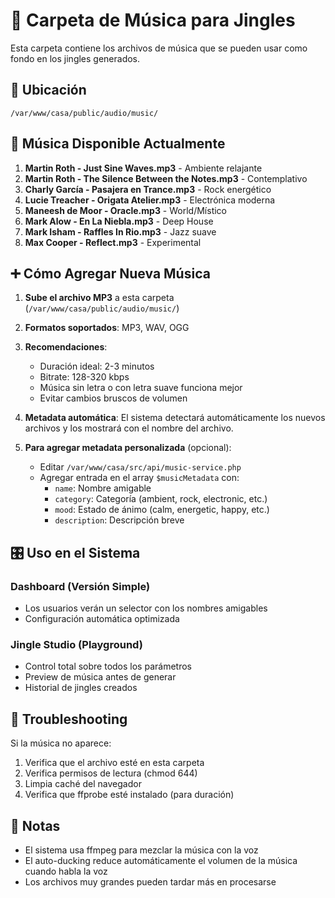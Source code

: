 # 🎵 Carpeta de Música para Jingles

Esta carpeta contiene los archivos de música que se pueden usar como fondo en los jingles generados.

## 📁 Ubicación
`/var/www/casa/public/audio/music/`

## 🎼 Música Disponible Actualmente

1. **Martin Roth - Just Sine Waves.mp3** - Ambiente relajante
2. **Martin Roth - The Silence Between the Notes.mp3** - Contemplativo
3. **Charly García - Pasajera en Trance.mp3** - Rock energético
4. **Lucie Treacher - Origata Atelier.mp3** - Electrónica moderna
5. **Maneesh de Moor - Oracle.mp3** - World/Místico
6. **Mark Alow - En La Niebla.mp3** - Deep House
7. **Mark Isham - Raffles In Rio.mp3** - Jazz suave
8. **Max Cooper - Reflect.mp3** - Experimental

## ➕ Cómo Agregar Nueva Música

1. **Sube el archivo MP3** a esta carpeta (`/var/www/casa/public/audio/music/`)
   
2. **Formatos soportados**: MP3, WAV, OGG

3. **Recomendaciones**:
   - Duración ideal: 2-3 minutos
   - Bitrate: 128-320 kbps
   - Música sin letra o con letra suave funciona mejor
   - Evitar cambios bruscos de volumen

4. **Metadata automática**: El sistema detectará automáticamente los nuevos archivos y los mostrará con el nombre del archivo.

5. **Para agregar metadata personalizada** (opcional):
   - Editar `/var/www/casa/src/api/music-service.php`
   - Agregar entrada en el array `$musicMetadata` con:
     - `name`: Nombre amigable
     - `category`: Categoría (ambient, rock, electronic, etc.)
     - `mood`: Estado de ánimo (calm, energetic, happy, etc.)
     - `description`: Descripción breve

## 🎛️ Uso en el Sistema

### Dashboard (Versión Simple)
- Los usuarios verán un selector con los nombres amigables
- Configuración automática optimizada

### Jingle Studio (Playground)
- Control total sobre todos los parámetros
- Preview de música antes de generar
- Historial de jingles creados

## 🔧 Troubleshooting

Si la música no aparece:
1. Verifica que el archivo esté en esta carpeta
2. Verifica permisos de lectura (chmod 644)
3. Limpia caché del navegador
4. Verifica que ffprobe esté instalado (para duración)

## 📝 Notas

- El sistema usa ffmpeg para mezclar la música con la voz
- El auto-ducking reduce automáticamente el volumen de la música cuando habla la voz
- Los archivos muy grandes pueden tardar más en procesarse